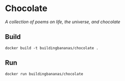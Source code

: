 # Chocolate
_A collection of poems on life, the universe, and chocolate_

## Build
`docker build -t buildingbananas/chocolate .`

## Run
`docker run buildingbananas/chocolate`
